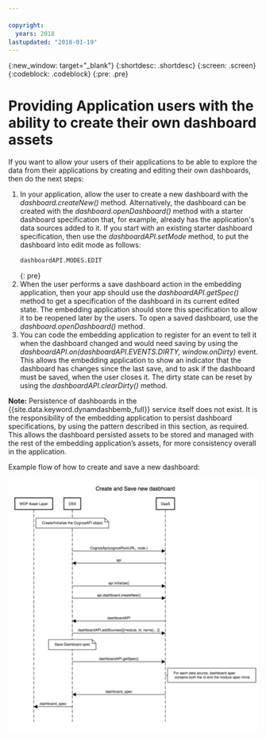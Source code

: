 ```yaml
---

copyright:
  years: 2018
lastupdated: "2018-01-19"
---
```


{:new_window: target="_blank"}
{:shortdesc: .shortdesc}
{:screen: .screen}
{:codeblock: .codeblock}
{:pre: .pre}

# Providing Application users with the ability to create their own dashboard assets

If you want to allow your users of their applications to be able to explore the data from their applications by creating and editing their own dashboards, then do the next steps:
1.	In your application, allow the user to create a new dashboard with the *dashboard.createNew()* method. Alternatively, the dashboard can be created with the *dashboard.openDashboard()* method with a starter dashboard specification that, for example, already has the application's data sources added to it. If you start with an existing starter dashboard specification, then use the *dashboardAPI.setMode* method, to put the dashboard into edit mode as follows:
	```bash
	dashboardAPI.MODES.EDIT
	```    
	{: pre}
2.	When the user performs a save dashboard action in the embedding application, then your app should use the *dashboardAPI.getSpec()* method to get a specification of the dashboard in its current edited state. The embedding application should store this specification to allow it to be reopened later by the users. To open a saved dashboard, use the *dashboard.openDashboard()* method. 
3.	You can code the embedding application to register for an event to tell it when the dashboard changed and would need saving by using the *dashboardAPI.on(dashboardAPI.EVENTS.DIRTY, window.onDirty)* event. This allows the embedding application to show an indicator that the dashboard has changes since the last save, and to ask if the dashboard must be saved, when the user closes it. The dirty state can be reset by using the *dashboardAPI.clearDirty()* method.

**Note:** Persistence of dashboards in the {{site.data.keyword.dynamdashbemb_full}} service itself does not exist. It is the responsibility of the embedding application to persist dashboard specifications, by using the pattern described in this section, as required. This allows the dashboard persisted assets to be stored and managed with the rest of the embedding application’s assets, for more consistency overall in the application.

Example flow of how to create and save a new dashboard:

![createsavenewdashboardflow](./createsavenewdashboardflow.jpg "Create and save new dashboard flow")
